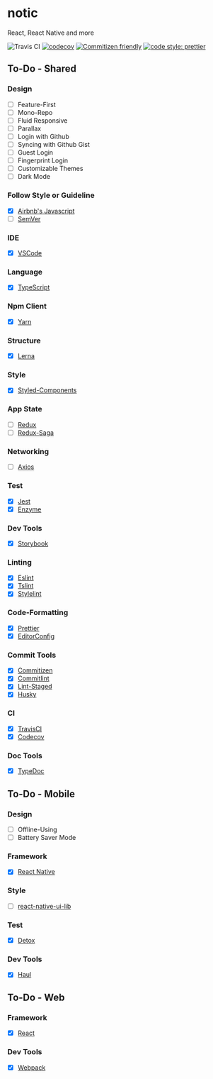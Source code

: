 # notic
React, React Native and more

![Travis CI](https://travis-ci.org/basspj/notic.svg?branch=master)
[![codecov](https://codecov.io/gh/basspj/notic/branch/master/graph/badge.svg)](https://codecov.io/gh/basspj/notic)
[![Commitizen friendly](https://img.shields.io/badge/commitizen-friendly-brightgreen.svg)](http://commitizen.github.io/cz-cli/)
[![code style: prettier](https://img.shields.io/badge/code_style-prettier-ff69b4.svg)](https://github.com/prettier/prettier)



## To-Do - Shared

### Design

- [ ] Feature-First
- [ ] Mono-Repo
- [ ] Fluid Responsive
- [ ] Parallax
- [ ] Login with Github
- [ ] Syncing with Github Gist
- [ ] Guest Login
- [ ] Fingerprint Login
- [ ] Customizable Themes
- [ ] Dark Mode

### Follow Style or Guideline

- [x] [Airbnb's Javascript](https://github.com/airbnb/javascript)
- [ ] [SemVer](http://semver.org/)

### IDE

- [x] [VSCode](https://github.com/Microsoft/vscode)

### Language

- [x] [TypeScript](https://github.com/Microsoft/TypeScript)

### Npm Client

- [x] [Yarn](https://github.com/yarnpkg/yarn)

### Structure

- [x] [Lerna](https://github.com/lerna/lerna)

### Style

- [x] [Styled-Components](https://github.com/styled-components/styled-components)

### App State

- [ ] [Redux](https://github.com/reactjs/redux)
- [ ] [Redux-Saga](https://github.com/redux-saga/redux-saga)

### Networking

- [ ] [Axios](https://github.com/axios/axios)

### Test

- [x] [Jest](https://github.com/facebook/jest)
- [x] [Enzyme](https://github.com/airbnb/enzyme)

### Dev Tools

- [x] [Storybook](https://github.com/storybooks/storybook)

### Linting

- [x] [Eslint](https://github.com/eslint/eslint)
- [x] [Tslint](https://github.com/palantir/tslint)
- [x] [Stylelint](https://github.com/stylelint/stylelint)

### Code-Formatting

- [x] [Prettier](https://github.com/prettier/prettier)
- [x] [EditorConfig](http://editorconfig.org)

### Commit Tools

- [x] [Commitizen](https://github.com/commitizen/cz-cli)
- [x] [Commitlint](https://github.com/marionebl/commitlint)
- [x] [Lint-Staged](https://github.com/okonet/lint-staged)
- [x] [Husky](https://github.com/typicode/husky)

### CI

- [x] [TravisCI](https://travis-ci.com)
- [x] [Codecov](https://codecov.io/)

### Doc Tools

- [x] [TypeDoc](https://github.com/TypeStrong/typedoc)



## To-Do - Mobile

### Design

- [ ] Offline-Using
- [ ] Battery Saver Mode

### Framework

- [x] [React Native](https://github.com/facebook/react-native)

### Style

- [ ] [react-native-ui-lib](https://github.com/wix/react-native-ui-lib)

### Test

- [x] [Detox](https://github.com/wix/detox)

### Dev Tools

- [x] [Haul](https://github.com/callstack/haul)



## To-Do - Web

### Framework

- [x] [React](https://github.com/facebook/react)

### Dev Tools

- [x] [Webpack](https://github.com/webpack/webpack)

